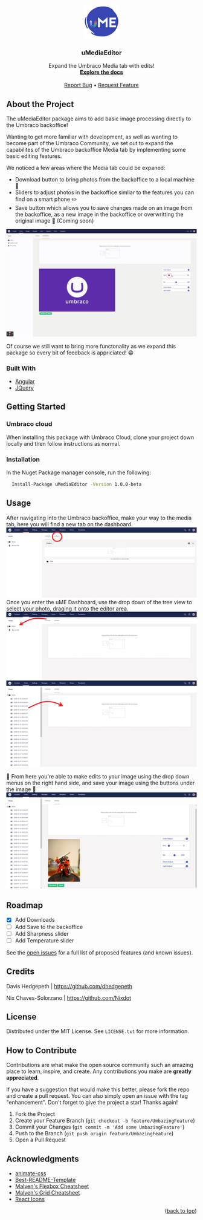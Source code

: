 <!-- PROJECT LOGO -->
<div align="center">
    <a href="https://github.com/dhedgepeth/uMediaEditor">
    <img src="assets/images/uME-icon.png" alt="Logo" width="90" height="90">
  </a>
  <h3 align="center">uMediaEditor</h3>

  <p align="center">
    Expand the Umbraco Media tab with edits!
    <br />
    <a href="https://github.com/dhedgepeth/uMediaEditor"><strong>Explore the docs</strong></a>
    <br />
    <br />
    <a href="https://github.com/dhedgepeth/uMediaEditor/issues">Report Bug</a>
    •
    <a href="https://github.com/dhedgepeth/uMediaEditor/issues">Request Feature</a>
  </p>
</div>

## About the Project
The uMediaEditor package aims to add basic image processing directly to the Umbraco backoffice!

Wanting to get more familiar with development, as well as wanting to become part of the Umbraco Community, we set out to expand the capabilites of the Umbraco backoffice Media tab by implementing some basic editing features.

We noticed a few areas where the Media tab could be expaned:
* Download button to bring photos from the backoffice to a local machine :arrow_down_small:
* Sliders to adjust photos in the backoffice simliar to the features you can find on a smart phone :pencil2:
* Save button which allows you to save changes made on an image from the backoffice, as a new image in the backoffice or overwritting the original image :floppy_disk: (Coming soon)

![](assets/images/Hue-demo.gif)

Of course we still want to bring more functonality as we expand this package so every bit of feedback is appriciated! :grin:

### Built With

* [Angular](https://angular.io/)
* [JQuery](https://jquery.com)

## Getting Started

### Umbraco cloud 

When installing this package with Umbraco Cloud, clone your project down locally and then follow instructions as normal.

### Installation

In the Nuget Package manager console, run the following:

```sh
  Install-Package uMediaEditor -Version 1.0.0-beta
  ```

## Usage

After navigating into the Umbraco backoffice, make your way to the media tab, here you will find a new tab on the dashboard.
    ![Example](assets/images/Tutorial_1.png)
Once you enter the uME Dashboard, use the drop down of the tree view to select your photo, draging it onto the editor area.
    ![Click](assets/images/Tutorial_2.png)
    ![and drag](assets/images/Tutorial_3.png)

:star2: From here you're able to make edits to your image using the drop down menus on the right hand side, and save your image using the buttons under the image :star2:
    ![](assets/images/Tutorial_4.png)

## Roadmap

- [x] Add Downloads
- [ ] Add Save to the backoffice
- [ ] Add Sharpness slider
- [ ] Add Temperature slider

See the [open issues](https://github.com/dhedgepeth/uMediaEditor/issues) for a full list of proposed features (and known issues).

## Credits

Davis Hedgepeth | https://github.com/dhedgepeth

Nix Chaves-Solorzano | https://github.com/Nixdot

## License

Distributed under the MIT License. See `LICENSE.txt` for more information.

## How to Contribute

Contributions are what make the open source community such an amazing place to learn, inspire, and create. Any contributions you make are **greatly appreciated**.

If you have a suggestion that would make this better, please fork the repo and create a pull request. You can also simply open an issue with the tag "enhancement".
Don't forget to give the project a star! Thanks again!

1. Fork the Project
2. Create your Feature Branch (`git checkout -b feature/UmbazingFeature`)
3. Commit your Changes (`git commit -m 'Add some UmbazingFeature'`)
4. Push to the Branch (`git push origin feature/UmbazingFeature`)
5. Open a Pull Request


## Acknowledgments

* [animate-css](https://github.com/animate-css/animate.css)
* [Best-README-Template](https://github.com/othneildrew/Best-README-Template)
* [Malven's Flexbox Cheatsheet](https://flexbox.malven.co/)
* [Malven's Grid Cheatsheet](https://grid.malven.co/)
* [React Icons](https://react-icons.github.io/react-icons/search)

<p align="right">(<a href="#top">back to top</a>)</p>
